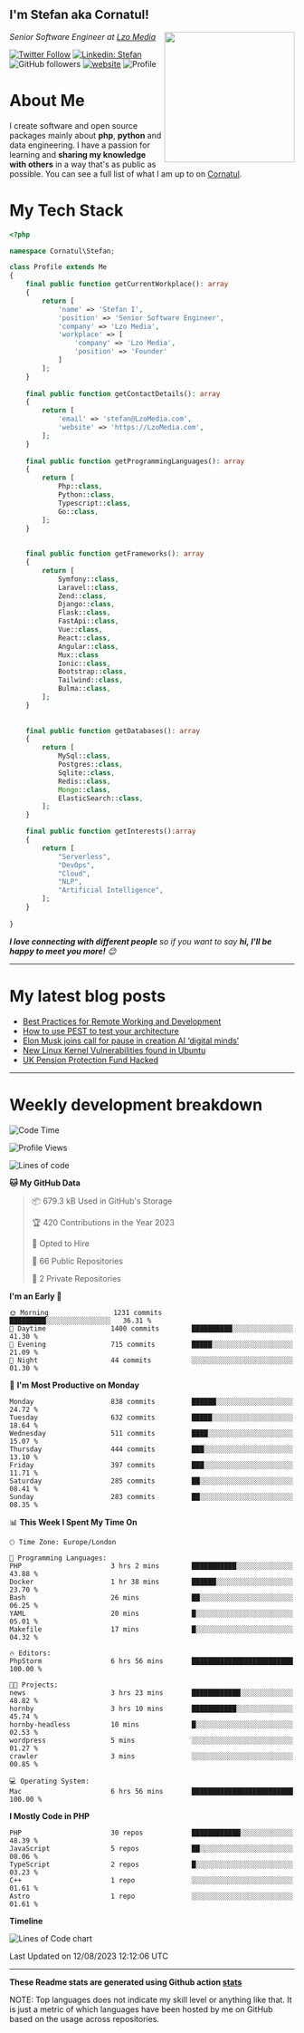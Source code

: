 <h2>I'm Stefan aka Cornatul! </h2>
<img align='right' src="https://i.giphy.com/media/YePKU8cVoIF3afvi8s/giphy.webp" width="230">
<p><em>Senior Software Engineer at <a href="https:/lzomedia.com/">Lzo Media
</a>
</em></p>

[![Twitter Follow](https://img.shields.io/twitter/follow/cornatul?label=Follow)](https://twitter.com/intent/follow?screen_name=cornatul)
[![Linkedin: Stefan](https://img.shields.io/badge/cornatul-blue?style=flat-square&logo=Linkedin&logoColor=white&link=https://www.linkedin.com/in/cornatul/)](https://www.linkedin.com/in/cornatul/)
![GitHub followers](https://img.shields.io/github/followers/cornatul?label=Follow&style=social)
[![website](https://img.shields.io/badge/Website-46a2f1.svg?&style=flat-square&logo=Google-Chrome&logoColor=white&link=https://cornatul.com/)](https://cornatul.com/)
![Profile](https://visitor-badge.glitch.me/badge?page_id=cornatul.cornatul)



# About Me
I create software and open source packages mainly about **php**, **python** and data engineering. 
I have a passion for learning and **sharing my knowledge with others** in a way that's as public as possible. 
You can see a full list of what I am up to on [Cornatul](https://lzomedia.com).


# My Tech Stack

```php
<?php

namespace Cornatul\Stefan;

class Profile extends Me
{
    final public function getCurrentWorkplace(): array
    {
        return [
            'name' => 'Stefan I',
            'position' => 'Senior Software Engineer',
            'company' => 'Lzo Media',
            'workplace' => [
                'company' => 'Lzo Media',
                'position' => 'Founder'         
            ]
        ];
    }
    
    final public function getContactDetails(): array
    {
        return [
            'email' => 'stefan@LzoMedia.com',
            'website' => 'https://LzoMedia.com',
        ];
    }
    
    final public function getProgrammingLanguages(): array
    {
        return [
            Php::class,
            Python::class,
            Typescript::class,
            Go::class,
        ];
    }
    
    
    final public function getFrameworks(): array
    {
        return [
            Symfony::class,
            Laravel::class,
            Zend::class,
            Django::class,
            Flask::class,
            FastApi::class,
            Vue::class,
            React::class,
            Angular::class,
            Mux::class
            Ionic::class,
            Bootstrap::class,
            Tailwind::class,
            Bulma::class,
        ];
    }
    
    
    final public function getDatabases(): array
    {
        return [
            MySql::class,
            Postgres::class,
            Sqlite::class,
            Redis::class,
            Mongo::class,
            ElasticSearch::class,
        ];
    }

    final public function getInterests():array
    {
        return [
            "Serverless",
            "DevOps",
            "Cloud",
            "NLP",
            "Artificial Intelligence",
        ];
    }
   
}
```
 <em><b>I love connecting with different people</b> so if you want to say <b>hi, I'll be happy to meet you more!</b> 😊</em>

---
# My latest blog posts
<!-- BLOG-POST-LIST:START -->
- [Best Practices for Remote Working and Development](https://lzomedia.com/best-practices-for-remote-working-and-development/)
- [How to use PEST to test your architecture](https://lzomedia.com/how-to-use-pest-to-test-your-architecture/)
- [Elon Musk joins call for pause in creation  AI ‘digital minds’](https://lzomedia.com/elon-musk-joins-call-for-pause-in-creation-ai-digital-minds/)
- [New Linux Kernel Vulnerabilities found in Ubuntu](https://lzomedia.com/linux-kernel-vulnerabilities-in-ubuntu/)
- [UK Pension Protection Fund Hacked](https://lzomedia.com/uk-pension-protection-fund-hacked/)
<!-- BLOG-POST-LIST:END -->

---
# Weekly development breakdown
<!--START_SECTION:waka-->
![Code Time](http://img.shields.io/badge/Code%20Time-240%20hrs%2048%20mins-blue)

![Profile Views](http://img.shields.io/badge/Profile%20Views-0-blue)

![Lines of code](https://img.shields.io/badge/From%20Hello%20World%20I%27ve%20Written-17.2%20million%20lines%20of%20code-blue)

**🐱 My GitHub Data** 

> 📦 679.3 kB Used in GitHub's Storage 
 > 
> 🏆 420 Contributions in the Year 2023
 > 
> 💼 Opted to Hire
 > 
> 📜 66 Public Repositories 
 > 
> 🔑 2 Private Repositories 
 > 
**I'm an Early 🐤** 

```text
🌞 Morning                1231 commits        █████████░░░░░░░░░░░░░░░░   36.31 % 
🌆 Daytime                1400 commits        ██████████░░░░░░░░░░░░░░░   41.30 % 
🌃 Evening                715 commits         █████░░░░░░░░░░░░░░░░░░░░   21.09 % 
🌙 Night                  44 commits          ░░░░░░░░░░░░░░░░░░░░░░░░░   01.30 % 
```
📅 **I'm Most Productive on Monday** 

```text
Monday                   838 commits         ██████░░░░░░░░░░░░░░░░░░░   24.72 % 
Tuesday                  632 commits         █████░░░░░░░░░░░░░░░░░░░░   18.64 % 
Wednesday                511 commits         ████░░░░░░░░░░░░░░░░░░░░░   15.07 % 
Thursday                 444 commits         ███░░░░░░░░░░░░░░░░░░░░░░   13.10 % 
Friday                   397 commits         ███░░░░░░░░░░░░░░░░░░░░░░   11.71 % 
Saturday                 285 commits         ██░░░░░░░░░░░░░░░░░░░░░░░   08.41 % 
Sunday                   283 commits         ██░░░░░░░░░░░░░░░░░░░░░░░   08.35 % 
```


📊 **This Week I Spent My Time On** 

```text
🕑︎ Time Zone: Europe/London

💬 Programming Languages: 
PHP                      3 hrs 2 mins        ███████████░░░░░░░░░░░░░░   43.88 % 
Docker                   1 hr 38 mins        ██████░░░░░░░░░░░░░░░░░░░   23.70 % 
Bash                     26 mins             ██░░░░░░░░░░░░░░░░░░░░░░░   06.25 % 
YAML                     20 mins             █░░░░░░░░░░░░░░░░░░░░░░░░   05.01 % 
Makefile                 17 mins             █░░░░░░░░░░░░░░░░░░░░░░░░   04.32 % 

🔥 Editors: 
PhpStorm                 6 hrs 56 mins       █████████████████████████   100.00 % 

🐱‍💻 Projects: 
news                     3 hrs 23 mins       ████████████░░░░░░░░░░░░░   48.82 % 
hornby                   3 hrs 10 mins       ███████████░░░░░░░░░░░░░░   45.74 % 
hornby-headless          10 mins             █░░░░░░░░░░░░░░░░░░░░░░░░   02.53 % 
wordpress                5 mins              ░░░░░░░░░░░░░░░░░░░░░░░░░   01.27 % 
crawler                  3 mins              ░░░░░░░░░░░░░░░░░░░░░░░░░   00.85 % 

💻 Operating System: 
Mac                      6 hrs 56 mins       █████████████████████████   100.00 % 
```

**I Mostly Code in PHP** 

```text
PHP                      30 repos            ████████████░░░░░░░░░░░░░   48.39 % 
JavaScript               5 repos             ██░░░░░░░░░░░░░░░░░░░░░░░   08.06 % 
TypeScript               2 repos             █░░░░░░░░░░░░░░░░░░░░░░░░   03.23 % 
C++                      1 repo              ░░░░░░░░░░░░░░░░░░░░░░░░░   01.61 % 
Astro                    1 repo              ░░░░░░░░░░░░░░░░░░░░░░░░░   01.61 % 
```



**Timeline**

![Lines of Code chart](https://raw.githubusercontent.com/Cornatul/Cornatul/master/assets/bar_graph.png)


 Last Updated on 12/08/2023 12:12:06 UTC
<!--END_SECTION:waka-->


---


**These Readme stats are generated using Github action [stats](https://github.com/cornatul/stats)**

NOTE: Top languages does not indicate my skill level or anything like that. 
It is just a metric of which languages have been hosted by me on GitHub based on the usage across repositories. 
